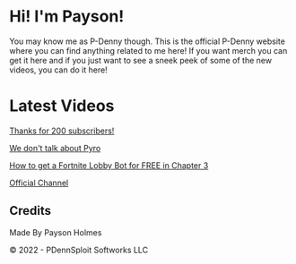 # Hi! I'm Payson!

You may know me as P-Denny though. This is the official P-Denny website where you can find anything related to me here! If you want merch you can get it here and if you just want to see a sneek peek of some of the new videos, you can do it here!

# Latest Videos

[Thanks for 200 subscribers!](https://www.youtube.com/watch?v=qTBkQuOjFrU&t)

[We don't talk about Pyro](https://www.youtube.com/watch?v=n7gzincTaCg)

[How to get a Fortnite Lobby Bot for FREE in Chapter 3](https://www.youtube.com/watch?v=UCnK6SO_lqI&t)

[Official Channel](https://youtube.com/P-Denny)

## Credits

Made By Payson Holmes

&copy; 2022 - PDennSploit Softworks LLC
